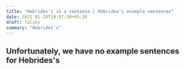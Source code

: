 ```yaml
---
title: "Hebrides's in a sentence | Hebrides's example sentences"
date: 2021-01-20T19:57:50+05:30
draft: falses
summary: "Hebrides's"
---
```

## Unfortunately, we have no example sentences for Hebrides's                 

